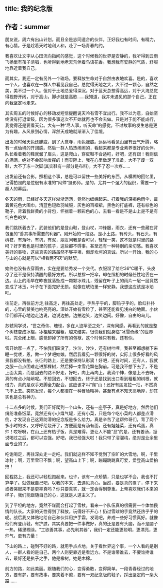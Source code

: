 title: 我的纪念版
---
作者：summer
---
朋友说，周六有出山计划，而且全是志同道合的伙伴。正好我也有时间，有精力，有心情，于是趁着天时地利人和，赴了一场青春的约。

我喜欢让文字从心田流向指间的感觉，这个时候我的世界是安静的，我听得到云雨飞扬里有孩子清唱，也听得到地老天荒伴着鸟语花香。我想我有安静的气质，舒服地靠近着我自己。

而其实，我还一定有另外一个磁场，要释放生命对于自然由衷地欢喜。是的，喜欢一个人，也喜欢在一群人中看见我自己。总觉得天地之大，大不过一颗心，自然之美，美不过一个人。但对于土地总爱得深沉，对于蓝天总想得高远，对于大海总觉得视野开阔，对于高山，脚步就是高歌……我知道，我并未遇见的那个自己，正在向我坚定地走来。

其实周五的时候好心的移动发短信提醒说天冷有雪不宜出行。我不以为意，自始至终没有打退堂鼓，因为很多事这次不开始就再也不会去做。只是对于能不能成行，我觉得还是要看天公。大有一种“尽人事，听天命”的感觉。不过故事的发生总是更为有趣，从风景到心情，浑然天成地就渐渐入了佳境。

出发的时候天色还朦胧，到了大觉寺，雨色朦胧。远远地看见山里有云气升腾，略有一点仙境的开阔感。然后一群人热热闹闹的，看起来都是专业素养很好的伙伴。队长看着我的鞋就皱了眉头，这是爬山，穿皮鞋不合适吧，好吧，还有跟！我则信心满满，绝对不会影响发挥的！而实际上，我在心里做足了准备，大不了废一双鞋，大不了冻一次脚(其实鞋有一部分是布料)，大不了忍一次疼……

出发前还有合影。照相这个事，总是可以留住一些美好的东西。从模糊的回忆里，记得拍照的是位很有水准的“阿帅”摄影师。是的，尤其一个强大的组织，需要一个超人的幕后。

冬天的雨，已经好多天这样淅淅沥沥，竟然也缠绵起来。打着我的深褐色雨伞，戴着黄花色大围巾，清蓝色短款羽绒服，灰色的百褶裙，黑色的打底裤，还有棕色的靴子，背着我鲜黄的小背包，怀揣着一颗彩色的心，去看一看是不是山上是不是有纯白色的梦。

我们跳跃着去了，武装他们的是登山鞋，登山杖，冲锋服，雨衣，还有一些藏在背包里的“善其事所需要的利器”。刚开始的一段路，是小土路，有砖头，有石头，有树枝，有落叶，有坑，有泥，朋友问我是否可以，轻轻一笑，这不就是村里的路吗？好歹我也是村里的孩子，这些都不碍事。甚至还有一种特别的亲切感。我喜欢美好的事物，这些真实的路虽然不够平坦，但却坎坷的真诚。所以一开始，我的心与山的心就是可以“相看两不厌”的默契。

始终也没有去穿雨衣，实在是要给秀发一个交代。衣服湿了给它36℃暖干，头皮凉了还不是保持清醒的最好方式。所以总撑一把伞，却在照相的时候任性地丢在一边。山上的雨早在昨夜就落坠成一颗颗冰珠儿，残留在叶子上的雨片一层一层竟然变成了冰玉，叶子在下面完好无损，就像在琥珀里一样安静。我想这应该是冰珀吧。

往前走，再往前方走;往高走，再往高处走，手热乎乎的，脚热乎乎的，脸红扑扑的，心里的赞美也响亮亮的。深处开始有雪粒了，甚至还能看见浅白的地面。小伙伴们都开心地边走边说，边说边拍，边拍边笑，边笑边闹。好像，自由的鸟儿。

苏轼同学说，“世之奇伟、瑰怪，多在人迹罕至之处”，深有同感。再看到的就是整个树枝变成冰棍，冰棍越来越粗，越来结实，很快我们就身临“冰雪奇缘”的世界啦。完全闭上眼，感觉卸掉了所有的包袱，这个时候只有我，还有你。

雪开始厚一点了，不怕我们踩没了。沙沙，沙沙，还有树叶哩。我甚至都想躺下来睡一觉喽，恩，做一个梦吧姑娘。然后我看见一颗很好的树，实际上很多好看的风景我都没有拍，长征的路上，还是要保持队形滴！好吧，还有时间，还有人，我就克服一点点困难走进那棵树，然后捧一束雪花飘在胸前。可是我不想下去了，不是上面太美，而是回去的路不好走，好吧，向上再向上，我滴个神，像是上不去呀，真的有点小陡峭呢。不想回去，不想回去，终于还是找到出口看到粗粗的树根，就借力，真的是双手双脚全力配合。这应该才叫“爬”山！还好有朋友拉一把，不然真飞不上去。突然发现，每个人都潜在一种冒险精神，甚至有点不知天高地厚，却其实也是总有神力。

十二点多的时候，我们正好爬到一个山头，还有一座亭子，真是好地方。然后他们纷纷准备饭菜，竟然还有小小煤气罐，还有小菜，只是每个吃小菜的人都差点滑倒，才发现自己这双防滑的纪念版是多么给力。真是辛苦了这帮帅哥们，背了两个多小时的水，又呼呼给烧开了，方便面是有汤有面，还有娃娃菜，还有鸡蛋，真帅！哎呀呀，在山上还有热乎饭，真是难得。更让人不能“忍”的是，还有姜汤，据说喝过之后，都可以变强。好吧，我已经强大啦！我只带了溜溜梅，绝对是业余里面专业的了。

吃饱喝足，再往深处走一走吧。我们就这样不知不觉到了空旷的大雪地，啊，千里冰封；啊，万里雪已不飘；啊，望高山上下；啊，蹦蹦跳跳真可爱，爱登高山爱拍拍！

回程路上，我还可以轻松跑起来。也许，该有一点矫情，只是也学不会，我也不打算学了。就做我自己吧，以我的本来，去遇见真心。当然，要是真的累了，停下来或者哭起来不是更率真吗？你只要真实，就一定会得到尊重。上帝喜欢我们本来的样子，我们能跟随自己的心，这就是人道主义了。

到了平坦的地方，竟然不谋而合打起了雪杖。看来一个队伍真的很需要一个体恤民情的队长。大家的天性得到了释放，玩得好不开心！扔过雪球的手竟然还热乎乎的呢。战后我又体贴地给自己和伙伴用护手霜。发现吧，养成一些好习惯真好。就像他们有登山鞋，有护膝，其实真要把一件事做好，真的还是要有头脑，而不是脑子一热，稀里糊涂。“工欲善其事，必先利其器”，我们一定还能更聪明，更漂亮，更帅气，更有力量！

下山的路上，碰到不好的路，就用手点点地。关于看世界这个事，一个人看的是别人，一群人看的是自己，两个人则更靠近是看远方。不是谁带谁去，不要谁搀谁去，最好还是执子之手，他是橡树，她是木棉。

前方的路，如此美丽。跟随我们的心，变得勇敢，变得简单。一段青春经过的地方，要有梦，要有故事，要笑着不倦，要有一双纪念版的鞋子，踩出坚定的一条大路……
